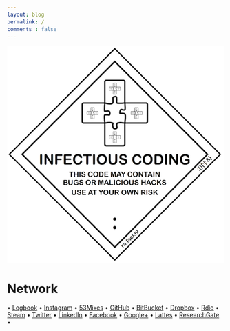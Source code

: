 ```yaml
---
layout: blog
permalink: /
comments : false
---
```


<img class="large-img" src="/assets/infectious.png">

# Network

• [Logbook](http://wp.fael.nl)
• [Instagram](http://insta.fael.nl)
• [53Mixes](http://mix.fael.nl)
• [GitHub](http://git.fael.nl)
• [BitBucket](http://bb.fael.nl)
• [Dropbox](http://rand.fael.nl)
• [Rdio](http://rdio.fael.nl)
• [Steam](http://steam.fael.nl)
• [Twitter](http://tt.fael.nl)
• [LinkedIn](http://in.fael.nl)
• [Facebook](http://fb.fael.nl)
• [Google+](http://gg.fael.nl)
• [Lattes](http://lattes.fael.nl)
• [ResearchGate](http://rg.fael.nl)
• 
